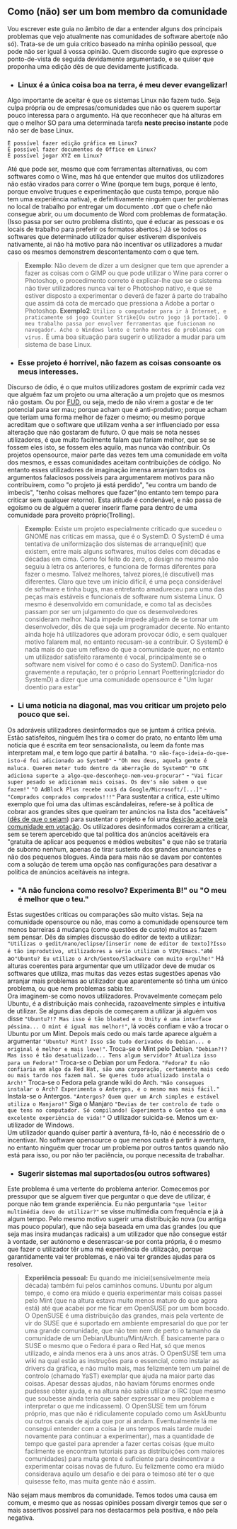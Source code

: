 ## Como (não) ser um bom membro da comunidade
Vou escrever este guia no âmbito de dar a entender alguns dos principais problemas que vejo atualmente nas comunidades de software aberto(e não só).
Trata-se de um guia critico baseado na minha opinião pessoal, que pode não ser igual á vossa opinião. Quem discorde sugiro que expresse o ponto-de-vista de seguida devidamente argumentado, e se quiser que proponha uma edição dês de que devidamente justificada.

- ### **Linux é a única coisa boa na terra, é meu dever evangelizar!**
Algo importante de aceitar é que os sistemas Linux não fazem tudo. Seja culpa própria ou de empresas/comunidades que não os querem suportar pouco interessa para o argumento. Há que reconhecer que há alturas em que o melhor SO para uma determinada tarefa **neste preciso instante** pode não ser de base Linux.
```
É possível fazer edição gráfica em Linux?
É possível fazer documentos de Office em Linux?
É possível jogar XYZ em Linux?
```
Até que pode ser, mesmo que com ferramentas alternativas, ou com softwares como o Wine, mas há que entender que muitos dos utilizadores não estão virados para correr o Wine (porque tem bugs, porque é lento, porque envolve truques e experimentação que custa tempo, porque não tem uma experiência nativa), e definitivamente ninguém quer ter problemas no local de trabalho por entregar um documento `.ODT` que o chefe não consegue abrir, ou um documento de Word com problemas de formatação.
(Isso passa por ser outro problema distinto, que é educar as pessoas e os locais de trabalho para preferir os formatos abertos.)
Já se todos os softwares que determinado utilizador quiser estiverem disponíveis nativamente, ai não há motivo para não incentivar os utilizadores a mudar caso os mesmos demonstrem descontentamento com o que tem.
> **Exemplo**: Não devem de dizer a um designer que tem que aprender a fazer as coisas com o GIMP ou que pode utilizar o Wine para correr o Photoshop, o procedimento correto é explicar-lhe que se o sistema não tiver utilizadores nunca vai ter o Photoshop nativo, e que se estiver disposto a experimentar o deverá de fazer á parte do trabalho que assim dá cota de mercado que pressiona a Adobe a portar o Photoshop.
> **Exemplo2**: `Utilizo o computador para ir à Internet, e praticamente só jogo Counter Strike[Ou outro jogo já portado]. O meu trabalho passa por envolver ferramentas que funcionam no navegador. Acho o Windows lento e tenho montes de problemas com vírus.` É uma boa situação para sugerir o utilizador a mudar para um sistema de base Linux.


- ### **Esse projeto é horrível, não fazem as coisas consoante os meus interesses.**
Discurso de ódio, é o que muitos utilizadores gostam de exprimir cada vez que alguém faz um projeto ou uma alteração a um projeto que os mesmos não gostam. Ou por [FUD](https://pt.wikipedia.org/wiki/Medo,_incerteza_e_d%C3%BAvida), ou seja, medo de não virem a gostar e de ter potencial para ser mau; porque acham que é anti-produtivo; porque acham que teriam uma forma melhor de fazer o mesmo; ou mesmo porque acreditam que o software que utilizam venha a ser influenciado por essa alteração que não gostaram de futuro.
O que mais se nota nesses utilizadores, é que muito facilmente falam que fariam melhor, que se se fossem eles isto, se fossem eles aquilo, mas nunca vão contribuir. Os projetos opensource, maior parte das vezes tem uma comunidade em volta dos mesmos, e essas comunidades aceitam contribuições de código. No entanto esses utilizadores de imaginação imensa arranjam todos os argumentos falaciosos possíveis para argumentarem motivos para não contribuírem, como "o projeto já está perdido", "eu contra um bando de imbecis", "tenho coisas melhores que fazer"(no entanto tem tempo para criticar sem qualquer retorno).
Esta atitude é condenável, e não passa de egoísmo ou de alguém a querer inserir flame para dentro de uma comunidade para proveito próprio(Trolling).
>**Exemplo**: Existe um projeto especialmente criticado que sucedeu o GNOME nas criticas em massa, que é o SystemD.
>O SystemD é uma tentativa de uniformização dos sistemas de arranque(init) que existem, entre mais alguns softwares, muitos deles com décadas e décadas em cima. Como foi feito do zero, o design no mesmo não seguiu à letra os anteriores, e funciona de formas diferentes para fazer o mesmo. Talvez melhores, talvez piores,(é discutível) mas diferentes.
>Claro que teve um inicio difícil, é uma peça considerável de software e tinha bugs, mas entretanto amadureceu para uma das peças mais estáveis e funcionais de software num sistema Linux.
>O mesmo é desenvolvido em comunidade, e como tal as decisões passam por ser um julgamento do que os desenvolvedores consideram melhor. Nada impede impede alguém de se tornar um desenvolvedor, dês de que seja um programador decente.
>No entanto ainda hoje há utilizadores que adoram provocar ódio, e sem qualquer motivo falarem mal, no entanto recusam-se a contribuir.
>O SystemD é nada mais do que um reflexo do que a comunidade quer, no entanto um utilizador satisfeito raramente é vocal, principalmente se o software nem visível for como é o caso do SystemD.
Danifica-nos gravemente a reputação, ter o próprio Lennart Poettering(criador do SystemD) a dizer que uma comunidade opensource é "Um lugar doentio para estar"

- ### **Li uma noticia na diagonal, mas vou criticar um projeto pelo pouco que sei.**
Os adoráveis utilizadores desinformados que se juntam á critica prévia. Estão satisfeitos, ninguém lhes tira o comer do prato, no entanto lêm uma noticia que é escrita em teor sensacionalista, ou leem da fonte mas interpretam mal, e tem logo que partir á batalha.
`"O não-faço-ideia-do-que-isto-é foi adicionado ao SystemD"` - `"Oh meu deus, aquela gente é maluca. Querem meter tudo dentro da aberração do SystemD"`
`"O GTK adiciona suporte a algo-que-desconheço-nem-vou-procurar"` - `"Vai ficar super pesado se adicionam mais coisas. Os dev's não sabem o que fazem!"`
`"O AdBlock Plus recebe xxx$ da Google/Microsoft/[...]"` - `"Comprados comprados comprados!!!"`
Para sustentar a critica, este ultimo exemplo que foi uma das ultimas escândaleiras, refere-se à política de cobrar aos grandes sites que queiram ter anúncios na lista dos "aceitáveis" ([dês de que o sejam](https://adblockplus.org/en/acceptable-ads#criteria)) para sustentar o projeto e foi uma [desição aceite pela comunidade em votação](https://adblockplus.org/blog/adblock-plus-user-survey-results-part-3). Os utilizadores desinformados correram a criticar, sem se terem apercebido que tal política dos anúncios aceitáveis era "gratuita de aplicar aos pequenos e médios websites" e que não se trataria de suborno nenhum, apenas de tirar sustento dos grandes anunciantes e não dos pequenos blogues.
Ainda para mais não se davam por contentes com a solução de terem uma opção nas configurações para desativar a política de anúncios aceitáveis na integra.

- ### **"A não funciona como resolvo? Experimenta B!" ou "O meu é melhor que o teu."**
Estas sugestões criticas ou comparações são muito vistas. Seja na comunidade opensource ou não, mas como a comunidade opensource tem menos barreiras á mudança (como questões de custo) muitos as fazem sem pensar.
Dês da simples discussão do editor de texto a utilizar:
`"Utilizas o gedit/nano/eclipse/[inserir nome de editor de texto]?Isso é tão improdutivo, utilizadores a sério utilizam o VIM/Emacs."`até ao`"Ubuntu? Eu utilizo o Arch/Gentoo/Slackware com muito orgulho!"`
Há alturas coerentes para argumentar que um utilizador deve de mudar os softwares que utiliza, mas muitas das vezes estas sugestões apenas vão arranjar mais problemas ao utilizador que aparentemente só tinha um único problema, ou que nem problemas sabia ter.<br>
Ora imaginem-se como novos utilizadores. Provavelmente começam pelo Ubuntu, é a distribuição mais conhecida, razoavelmente simples e intuitiva de utilizar.
Se alguns dias depois de começarem a utilizar já alguém vos disse `"Ubuntu?!? Mas isso é tão bloated e o Unity é uma interface péssima... O mint é igual mas melhor!"`, lá vocês confiam e vão a trocar o Ubuntu por um Mint.
Depois mais cedo ou mais tarde aparece alguém a argumentar
`"Ubuntu? Mint? Isso são tudo derivados do Debian... o original é melhor e mais leve!"`.
Troca-se o Mint pelo Debian.
`"Debian?!? Mas isso é tão desatualizado... Tens algum servidor? Atualiza isso para um Fedora!"`
Troca-se o Debian por um Fedora.
`"Fedora? Eu não confiaria em algo da Red Hat, são uma corporação, certamente mais cedo ou mais tardo nos fazem mal. Se queres tudo atualizado instala o Arch!"`
Troca-se o Fedora pela grande wiki do Arch.
`"Não consegues instalar o Arch? Experimenta o Antergos, é o mesmo mas mais fácil."`
Instala-se o Antergos.
`"Antergos? Quem quer um Arch simples e estável utiliza o Manjaro!"`
Siga o Manjaro
`"Devias de ter controlo de tudo o que tens no computador. Só compilando! Experimenta o Gentoo que é uma excelente experiência de vida!"`
O utilizador suicida-se. Menos um ex-utilizador de Windows.<br>
Um utilizador quando quiser partir à aventura, fá-lo, não é necessário de o incentivar. No software opensource o que menos custa é partir à aventura, no entanto ninguém quer trocar um problema por outros tantos quando não está para isso, ou por não ter paciência, ou porque necessita de trabalhar.


- ### **Sugerir sistemas mal suportados(ou outros softwares)**
Este problema é uma vertente do problema anterior.
Comecemos por pressupor que se alguem tiver que perguntar o que deve de utilizar, é porque não tem grande experiência.
Eu não perguntaria `"que leitor multimédia devo de utilizar?"` se visse multimédia com frequência e já à algum tempo.
Pelo mesmo motivo sugerir uma distribuição nova (ou antiga mas pouco popular), que não seja baseada em uma das grandes (ou que seja mas insira mudanças radicais) a um utilizador que não consegue estár à vontade, ser autónomo e desenrascar-se por conta própria, é o mesmo que fazer o utilizador têr uma má experiência de utilização, porque garantidamente vai ter problemas, e não vai ter grandes ajudas para os resolver.
>**Experiência pessoal:** Eu quando me iniciei(sensivelmente meia década) também fui pelos caminhos comuns. Ubuntu por algum tempo, e como era miúdo e queria experimentar mais coisas passei pelo Mint (que na altura estava muito menos maturo do que agora está) até que acabei por me ficar em OpenSUSE por um bom bocado.
>O OpenSUSE é uma distribuição das grandes, mais pela vertente de vir do SUSE que é suportado em ambiente empresarial do que por ter uma grande comunidade, que não tem nem de perto o tamanho da comunidade de um Debian/Ubuntu/Mint/Arch.
>É basicamente para o SUSE o mesmo que o Fedora é para o Red Hat, só que menos utilizado, e ainda menos era à uns anos atrás.
>O OpenSUSE tem uma wiki na qual estão as instruções para o essencial, como instalar as drivers da gráfica, e não muito mais, mas felizmente tem um painel de controlo (chamado YaST) exemplar que ajuda na maior parte das coisas.
>Apesar dessas ajudas, não haviam fórums enormes onde pudesse obter ajuda, e na altura não sabia utilizar o IRC (que mesmo que soubesse ainda teria que saber expressar o meu problema e interpretar o que me indicassem). O OpenSUSE tem um fórum próprio, mas que não é ridiculamente copulado como um AskUbuntu ou outros canais de ajuda que por ai andam.
>Eventualmente lá me consegui entender com a coisa (e uns tempos mais tarde mudei novamente para continuar a experimentar), mas a quantidade de tempo que gastei para aprender a fazer certas coisas (que muito facilmente se encontram tutoriais para as distribuições com maiores comunidades) para muita gente é suficiente para desincentivar a experimentar coisas novas de futuro. Eu felizmente como era miúdo considerava aquilo um desafio e dei para o teimoso até ter o que quisesse feito, mas muita gente não é assim.

Não sejam maus membros da comunidade. Temos todos uma causa em comum, e mesmo que as nossas opiniões possam divergir temos que ser o mais assertivos possível para nos destacarmos pela positiva, e não pela negativa.